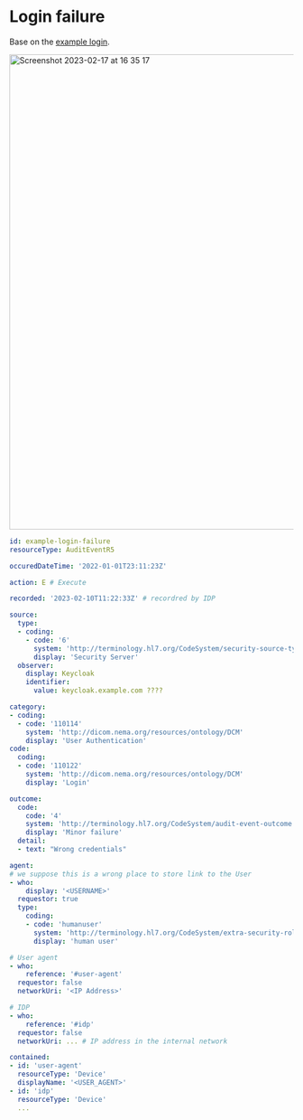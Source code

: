 # Login failure

Base on the [example login](http://build.fhir.org/audit-event-example-login.html).

<img width="841" alt="Screenshot 2023-02-17 at 16 35 17" src="https://user-images.githubusercontent.com/1931520/219697684-3bdaeecd-615f-4363-8edd-2e8f1b2b46ac.png">

```yaml
id: example-login-failure
resourceType: AuditEventR5

occuredDateTime: '2022-01-01T23:11:23Z'

action: E # Execute

recorded: '2023-02-10T11:22:33Z' # recordred by IDP

source:
  type:
  - coding:
    - code: '6'
      system: 'http://terminology.hl7.org/CodeSystem/security-source-type'
      display: 'Security Server'
  observer:
    display: Keycloak
    identifier:
      value: keycloak.example.com ????

category:
- coding:
  - code: '110114'
    system: 'http://dicom.nema.org/resources/ontology/DCM'
    display: 'User Authentication'
code:
  coding:
  - code: '110122'
    system: 'http://dicom.nema.org/resources/ontology/DCM'
    display: 'Login'

outcome:
  code:
    code: '4'
    system: 'http://terminology.hl7.org/CodeSystem/audit-event-outcome'
    display: 'Minor failure'
  detail:
  - text: "Wrong credentials"

agent:
# we suppose this is a wrong place to store link to the User
- who:
    display: '<USERNAME>'
  requestor: true
  type:
    coding:
    - code: 'humanuser'
      system: 'http://terminology.hl7.org/CodeSystem/extra-security-role-type'
      display: 'human user'

# User agent
- who:
    reference: '#user-agent'
  requestor: false
  networkUri: '<IP Address>'

# IDP
- who:
    reference: '#idp'
  requestor: false
  networkUri: ... # IP address in the internal network

contained:
- id: 'user-agent'
  resourceType: 'Device'
  displayName: '<USER_AGENT>'
- id: 'idp'
  resourceType: 'Device'
  ...
```

